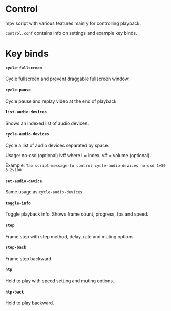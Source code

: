 # Control
mpv script with various features mainly for controlling playback.

`control.conf` contains info on settings and example key binds.

# Key binds

#### `cycle-fullscreen`
Cycle fullscreen and prevent draggable fullscreen window.

#### `cycle-pause`
Cycle pause and replay video at the end of playback.

#### `list-audio-devices`
Shows an indexed list of audio devices.

#### `cycle-audio-devices`
Cycle a list of audio devices separated by space.

Usage: no-osd (optional) iv# where i = index, v# = volume (optional).

Example: `Tab script-message-to control cycle-audio-devices no-osd 1v50 3 2v100`

#### `set-audio-device`
Same usage as `cycle-audio-devices`

#### `toggle-info`
Toggle playback info. Shows frame count, progress, fps and speed.

#### `step`
Frame step with step method, delay, rate and muting options.

#### `step-back`
Frame step backward.

#### `htp`
Hold to play with speed setting and muting options.

#### `htp-back`
Hold to play backward.

